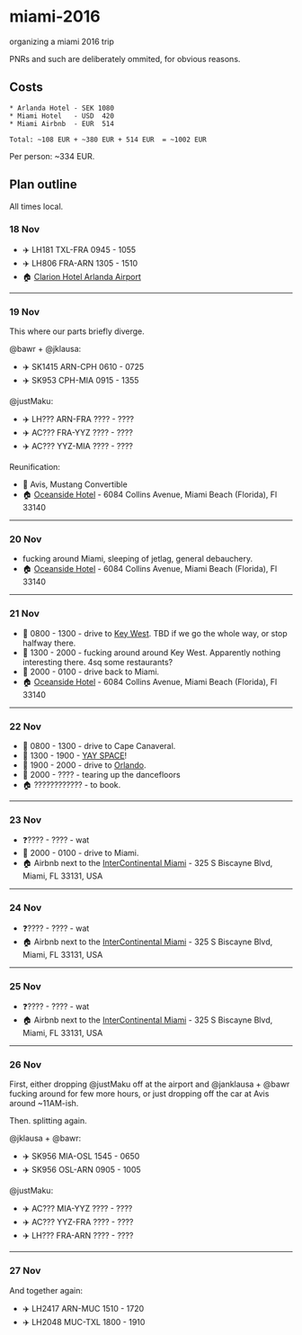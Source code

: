 # miami-2016
organizing a miami 2016 trip

PNRs and such are deliberately ommited, for obvious reasons.

## Costs 
```
* Arlanda Hotel - SEK 1080
* Miami Hotel   - USD  420 
* Miami Airbnb  - EUR  514

Total: ~108 EUR + ~380 EUR + 514 EUR  = ~1002 EUR
```

Per person: ~334 EUR.


## Plan outline 

All times local.

### 18 Nov

* ✈️ LH181 TXL-FRA 0945 - 1055
* ✈️ LH806 FRA-ARN 1305 - 1510
* 🏠 [Clarion Hotel Arlanda Airport](https://encrypted.google.com/maps/place/Clarion+Hotel+Arlanda+Airport/@59.649009,17.930791,15z/data=!4m2!3m1!1s0x0:0x6ae4051536ff715a?hl=en&sa=X&ved=0ahUKEwieiqHeqpXQAhWBbhQKHZEmBMEQ_BIIowEwCg)

____

### 19 Nov

This where our parts briefly diverge.

@bawr + @jklausa:

* ✈️ SK1415 ARN-CPH 0610 - 0725
* ✈️ SK953 CPH-MIA 0915 - 1355

@justMaku:

* ✈️ LH??? ARN-FRA ???? - ????
* ✈️ AC??? FRA-YYZ ???? - ????
* ✈️ AC??? YYZ-MIA ???? - ????

Reunification:

* 🚗 Avis, Mustang Convertible
* 🏠 [Oceanside Hotel](https://www.booking.com/hotel/us/oceanside-miami-beach.en-gb.html?aid=376364;sid=221d211e95cc646dfbc342fa6b3c80eb) - 6084 Collins Avenue, Miami Beach (Florida), Fl 33140

____

### 20 Nov

* fucking around Miami, sleeping of jetlag, general debauchery.
* 🏠 [Oceanside Hotel](https://www.booking.com/hotel/us/oceanside-miami-beach.en-gb.html?aid=376364;sid=221d211e95cc646dfbc342fa6b3c80eb) - 6084 Collins Avenue, Miami Beach (Florida), Fl 33140

____

### 21 Nov

* 🚗 0800 - 1300 - drive to [Key West]. TBD if we go the whole way, or stop halfway there.
* 🎉 1300 - 2000 - fucking around around Key West. Apparently nothing interesting there. 4sq some restaurants?
* 🚗 2000 - 0100 - drive back to Miami.
* 🏠 [Oceanside Hotel](https://www.booking.com/hotel/us/oceanside-miami-beach.en-gb.html?aid=376364;sid=221d211e95cc646dfbc342fa6b3c80eb) - 6084 Collins Avenue, Miami Beach (Florida), Fl 33140

____

### 22 Nov

* 🚗 0800 - 1300 - drive to Cape Canaveral.
* 🎉 1300 - 1900 - [YAY SPACE]! 
* 🚗 1900 - 2000 - drive to [Orlando].
* 🎉 2000 - ???? - tearing up the dancefloors
* 🏠 ???????????? - to book.

____

### 23 Nov

* ❓???? - ???? - wat
* 🚗 2000 - 0100 - drive to Miami.
* 🏠 Airbnb next to the [InterContinental Miami](https://www.google.com/maps/place/InterContinental+Miami/@25.7724247,-80.187636,17z/data=!3m1!4b1!4m5!3m4!1s0x88d9b4276878ddbb:0x5bb1fcd840d2173c!8m2!3d25.7724247!4d-80.1854473?hl=en) - 325 S Biscayne Blvd, Miami, FL 33131, USA

____

### 24 Nov

* ❓???? - ???? - wat
* 🏠 Airbnb next to the [InterContinental Miami](https://www.google.com/maps/place/InterContinental+Miami/@25.7724247,-80.187636,17z/data=!3m1!4b1!4m5!3m4!1s0x88d9b4276878ddbb:0x5bb1fcd840d2173c!8m2!3d25.7724247!4d-80.1854473?hl=en) - 325 S Biscayne Blvd, Miami, FL 33131, USA

____

### 25 Nov

* ❓???? - ???? - wat
* 🏠 Airbnb next to the [InterContinental Miami](https://www.google.com/maps/place/InterContinental+Miami/@25.7724247,-80.187636,17z/data=!3m1!4b1!4m5!3m4!1s0x88d9b4276878ddbb:0x5bb1fcd840d2173c!8m2!3d25.7724247!4d-80.1854473?hl=en) - 325 S Biscayne Blvd, Miami, FL 33131, USA

____

### 26 Nov

First, either dropping @justMaku off at the airport and @janklausa + @bawr fucking around for few more hours, or just dropping off the car at Avis around ~11AM-ish.

Then. splitting again.

@jklausa + @bawr:

* ✈️ SK956 MIA-OSL 1545 - 0650
* ✈️ SK956 OSL-ARN 0905 - 1005

@justMaku:

* ✈️ AC??? MIA-YYZ ???? - ????
* ✈️ AC??? YYZ-FRA ???? - ????
* ✈️ LH??? FRA-ARN ???? - ????

____

### 27 Nov

And together again:

* ✈️ LH2417 ARN-MUC 1510 - 1720
* ✈️ LH2048 MUC-TXL 1800 - 1910






[Key West]: https://en.wikipedia.org/wiki/Key_West
[YAY SPACE]: https://en.wikipedia.org/wiki/Kennedy_Space_Center_Visitor_Complex
[Orlando]: https://en.wikipedia.org/wiki/Orlando,_Florida
